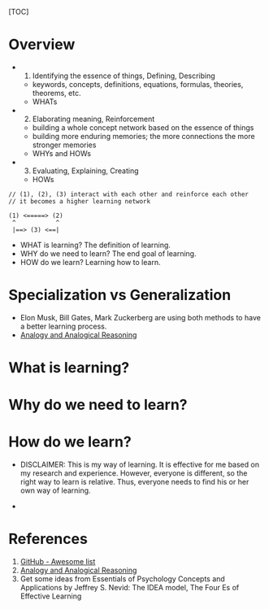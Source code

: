 [TOC]

# Overview

- 1) Identifying the essence of things, Defining, Describing
    + keywords, concepts, definitions, equations, formulas, theories,
      theorems, etc.
    + WHATs
- 2) Elaborating meaning, Reinforcement
    + building a whole concept network based on the essence of things
    + building more enduring memories; the more connections the more
      stronger memories
    + WHYs and HOWs
- 3) Evaluating, Explaining, Creating
    + HOWs

```ascii
// (1), (2), (3) interact with each other and reinforce each other
// it becomes a higher learning network

(1) <=====> (2)
 ^           ^
 |==> (3) <==|
```

- WHAT is learning? The definition of learning.
- WHY do we need to learn? The end goal of learning.
- HOW do we learn? Learning how to learn.

# Specialization vs Generalization
- Elon Musk, Bill Gates, Mark Zuckerberg are using both methods to have
  a better learning process.
- [Analogy and Analogical Reasoning][2]

# What is learning?

# Why do we need to learn?

# How do we learn?

- DISCLAIMER: This is my way of learning. It is effective for me based
on my research and experience. However, everyone is different, so the
right way to learn is relative. Thus, everyone needs to find his or her
own way of learning.

-

# References

1. [GitHub - Awesome list][1]
2. [Analogy and Analogical Reasoning][2]
3. Get some ideas from Essentials of Psychology Concepts and
   Applications by Jeffrey S. Nevid: The IDEA model, The Four Es of
   Effective Learning

[1]: https://github.com/sindresorhus/awesome "GitHub - Awesome list"
[2]: http://plato.stanford.edu/entries/reasoning-analogy/ "Analogy and Analogical Reasoning"
[feynman]: https://www.youtube.com/watch?v=FrNqSLPaZLc "Feynman technique"

